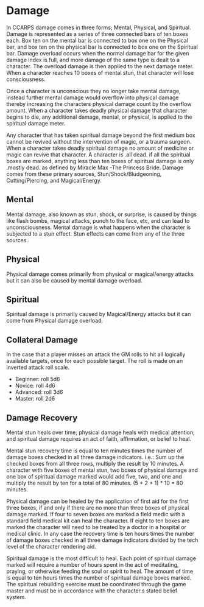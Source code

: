 # Damage #
In CCARPS damage comes in three forms; Mental, Physical, and Spiritual. Damage is represented as a series of three connected bars of ten boxes each. Box ten on the mental bar is connected to box one on the Physical bar, and box ten on the physical bar is connected to box one on the Spiritual bar. Damage overload occurs when the normal damage bar for the given damage index is full, and more damage of the same type is dealt to a character. The overload damage is then applied to the next damage meter. When a character reaches 10 boxes of mental stun, that character will lose consciousness.

Once a character is unconscious they no longer take mental damage, instead further mental damage would overflow into physical damage thereby increasing the characters physical damage count by the overflow amount. When a character takes deadly physical damage that character begins to die, any additional damage, mental, or physical, is applied to the spiritual damage meter.

Any character that has taken spiritual damage beyond the first medium box cannot be revived without the intervention of magic, or a trauma surgeon. When a character takes deadly spiritual damage no amount of medicine or magic can revive that character. A character is .all dead. if all the spiritual boxes are marked, anything less than ten boxes of spiritual damage is only .mostly dead. as defined by Miracle Max -The Princess Bride. Damage comes from these primary sources, Stun/Shock/Bludgeoning, Cutting/Piercing, and Magical/Energy.

## Mental ##
Mental damage, also known as stun, shock, or surprise, is caused by things like flash bombs, magical attacks, punch to the face, etc, and can lead to unconsciousness. Mental damage is what happens when the character is subjected to a stun effect. Stun effects can come from any of the three sources.

## Physical ##
Physical damage comes primarily from physical or magical/energy attacks but it can also be caused by mental damage overload.

## Spiritual ##
Spiritual damage is primarily caused by Magical/Energy attacks but it can come from Physical damage overload.

## Collateral Damage ##
In the case that a player misses an attack the GM rolls to hit all logically available targets, once for each possible target. The roll is made on an inverted attack roll scale.

* Beginner: roll 5d6
* Novice: roll 4d6
* Advanced: roll 3d6
* Master: roll 2d6

## Damage Recovery ##
Mental stun heals over time; physical damage heals with medical attention; and spiritual damage requires an act of faith, affirmation, or belief to heal.

Mental stun recovery time is equal to ten minutes times the number of damage boxes checked in all three damage indicators. i.e.: Sum up the checked boxes from all three rows, multiply the result by 10 minutes. A character with five boxes of mental stun, two boxes of physical damage and one box of spiritual damage marked would add five, two, and one and multiply the result by ten for a total of 80 minutes. (5 + 2 + 1) * 10 = 80 minutes.

Physical damage can be healed by the application of first aid for the first three boxes, if and only if there are no more than three boxes of physical damage marked. If four to seven boxes are marked a field medic with a standard field medical kit can heal the character. If eight to ten boxes are marked the character will need to be treated by a doctor in a hospital or medical clinic. In any case the recovery time is ten hours times the number of damage boxes checked in all three damage indicators divided by the tech level of the character rendering aid.

Spiritual damage is the most difficult to heal. Each point of spiritual damage marked will require a number of hours spent in the act of meditating, praying, or otherwise feeding the soul or spirit to heal. The amount of time is equal to ten hours times the number of spiritual damage boxes marked. The spiritual rebuilding exercise must be coordinated through the game master and must be in accordance with the character.s stated belief system.
